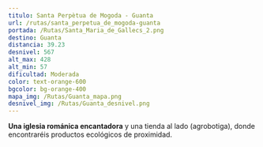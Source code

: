 ```yaml
---
titulo: Santa Perpètua de Mogoda - Guanta
url: /rutas/santa_perpetua_de_mogoda-guanta
portada: /Rutas/Santa_Maria_de_Gallecs_2.png
destino: Guanta
distancia: 39.23
desnivel: 567
alt_max: 428
alt_min: 57
dificultad: Moderada
color: text-orange-600
bgcolor: bg-orange-400
mapa_img: /Rutas/Guanta_mapa.png
desnivel_img: /Rutas/Guanta_desnivel.png
---
```


**Una iglesia románica encantadora** y una tienda al lado (agrobotiga), donde encontraréis productos ecológicos de proximidad.
